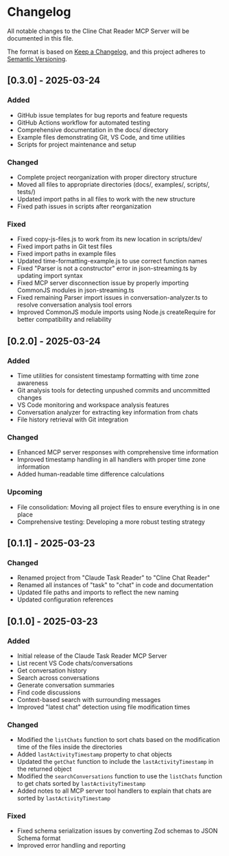 # Changelog

All notable changes to the Cline Chat Reader MCP Server will be documented in this file.

The format is based on [Keep a Changelog](https://keepachangelog.com/en/1.0.0/),
and this project adheres to [Semantic Versioning](https://semver.org/spec/v2.0.0.html).

## [0.3.0] - 2025-03-24

### Added
- GitHub issue templates for bug reports and feature requests
- GitHub Actions workflow for automated testing
- Comprehensive documentation in the docs/ directory
- Example files demonstrating Git, VS Code, and time utilities
- Scripts for project maintenance and setup

### Changed
- Complete project reorganization with proper directory structure
- Moved all files to appropriate directories (docs/, examples/, scripts/, tests/)
- Updated import paths in all files to work with the new structure
- Fixed path issues in scripts after reorganization

### Fixed
- Fixed copy-js-files.js to work from its new location in scripts/dev/
- Fixed import paths in Git test files
- Fixed import paths in example files
- Updated time-formatting-example.js to use correct function names
- Fixed "Parser is not a constructor" error in json-streaming.ts by updating import syntax
- Fixed MCP server disconnection issue by properly importing CommonJS modules in json-streaming.ts
- Fixed remaining Parser import issues in conversation-analyzer.ts to resolve conversation analysis tool errors
- Improved CommonJS module imports using Node.js createRequire for better compatibility and reliability

## [0.2.0] - 2025-03-24

### Added
- Time utilities for consistent timestamp formatting with time zone awareness
- Git analysis tools for detecting unpushed commits and uncommitted changes
- VS Code monitoring and workspace analysis features
- Conversation analyzer for extracting key information from chats
- File history retrieval with Git integration

### Changed
- Enhanced MCP server responses with comprehensive time information
- Improved timestamp handling in all handlers with proper time zone information
- Added human-readable time difference calculations

### Upcoming
- File consolidation: Moving all project files to ensure everything is in one place
- Comprehensive testing: Developing a more robust testing strategy

## [0.1.1] - 2025-03-23

### Changed
- Renamed project from "Claude Task Reader" to "Cline Chat Reader"
- Renamed all instances of "task" to "chat" in code and documentation
- Updated file paths and imports to reflect the new naming
- Updated configuration references

## [0.1.0] - 2025-03-23

### Added
- Initial release of the Claude Task Reader MCP Server
- List recent VS Code chats/conversations
- Get conversation history
- Search across conversations
- Generate conversation summaries
- Find code discussions
- Context-based search with surrounding messages
- Improved "latest chat" detection using file modification times

### Changed
- Modified the `listChats` function to sort chats based on the modification time of the files inside the directories
- Added `lastActivityTimestamp` property to chat objects
- Updated the `getChat` function to include the `lastActivityTimestamp` in the returned object
- Modified the `searchConversations` function to use the `listChats` function to get chats sorted by `lastActivityTimestamp`
- Added notes to all MCP server tool handlers to explain that chats are sorted by `lastActivityTimestamp`

### Fixed
- Fixed schema serialization issues by converting Zod schemas to JSON Schema format
- Improved error handling and reporting
